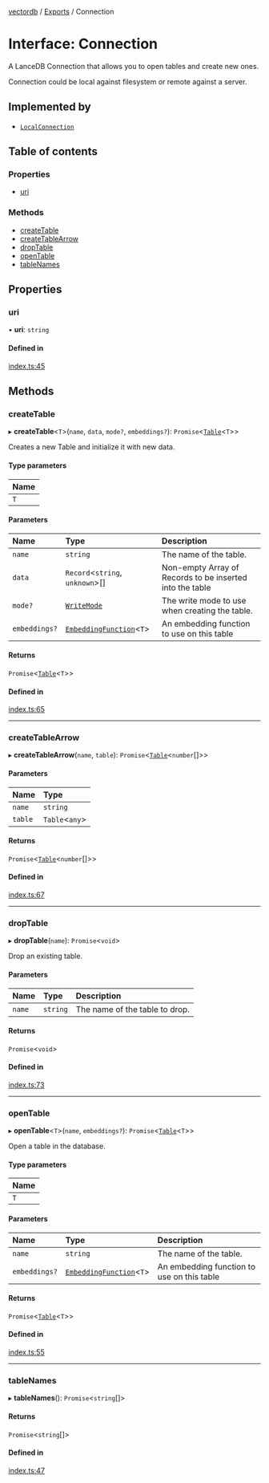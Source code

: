 [vectordb](../README.md) / [Exports](../modules.md) / Connection

# Interface: Connection

A LanceDB Connection that allows you to open tables and create new ones.

Connection could be local against filesystem or remote against a server.

## Implemented by

- [`LocalConnection`](../classes/LocalConnection.md)

## Table of contents

### Properties

- [uri](Connection.md#uri)

### Methods

- [createTable](Connection.md#createtable)
- [createTableArrow](Connection.md#createtablearrow)
- [dropTable](Connection.md#droptable)
- [openTable](Connection.md#opentable)
- [tableNames](Connection.md#tablenames)

## Properties

### uri

• **uri**: `string`

#### Defined in

[index.ts:45](https://github.com/lancedb/lancedb/blob/97101eb/node/src/index.ts#L45)

## Methods

### createTable

▸ **createTable**<`T`\>(`name`, `data`, `mode?`, `embeddings?`): `Promise`<[`Table`](Table.md)<`T`\>\>

Creates a new Table and initialize it with new data.

#### Type parameters

| Name |
| :------ |
| `T` |

#### Parameters

| Name | Type | Description |
| :------ | :------ | :------ |
| `name` | `string` | The name of the table. |
| `data` | `Record`<`string`, `unknown`\>[] | Non-empty Array of Records to be inserted into the table |
| `mode?` | [`WriteMode`](../enums/WriteMode.md) | The write mode to use when creating the table. |
| `embeddings?` | [`EmbeddingFunction`](EmbeddingFunction.md)<`T`\> | An embedding function to use on this table |

#### Returns

`Promise`<[`Table`](Table.md)<`T`\>\>

#### Defined in

[index.ts:65](https://github.com/lancedb/lancedb/blob/97101eb/node/src/index.ts#L65)

___

### createTableArrow

▸ **createTableArrow**(`name`, `table`): `Promise`<[`Table`](Table.md)<`number`[]\>\>

#### Parameters

| Name | Type |
| :------ | :------ |
| `name` | `string` |
| `table` | `Table`<`any`\> |

#### Returns

`Promise`<[`Table`](Table.md)<`number`[]\>\>

#### Defined in

[index.ts:67](https://github.com/lancedb/lancedb/blob/97101eb/node/src/index.ts#L67)

___

### dropTable

▸ **dropTable**(`name`): `Promise`<`void`\>

Drop an existing table.

#### Parameters

| Name | Type | Description |
| :------ | :------ | :------ |
| `name` | `string` | The name of the table to drop. |

#### Returns

`Promise`<`void`\>

#### Defined in

[index.ts:73](https://github.com/lancedb/lancedb/blob/97101eb/node/src/index.ts#L73)

___

### openTable

▸ **openTable**<`T`\>(`name`, `embeddings?`): `Promise`<[`Table`](Table.md)<`T`\>\>

Open a table in the database.

#### Type parameters

| Name |
| :------ |
| `T` |

#### Parameters

| Name | Type | Description |
| :------ | :------ | :------ |
| `name` | `string` | The name of the table. |
| `embeddings?` | [`EmbeddingFunction`](EmbeddingFunction.md)<`T`\> | An embedding function to use on this table |

#### Returns

`Promise`<[`Table`](Table.md)<`T`\>\>

#### Defined in

[index.ts:55](https://github.com/lancedb/lancedb/blob/97101eb/node/src/index.ts#L55)

___

### tableNames

▸ **tableNames**(): `Promise`<`string`[]\>

#### Returns

`Promise`<`string`[]\>

#### Defined in

[index.ts:47](https://github.com/lancedb/lancedb/blob/97101eb/node/src/index.ts#L47)

